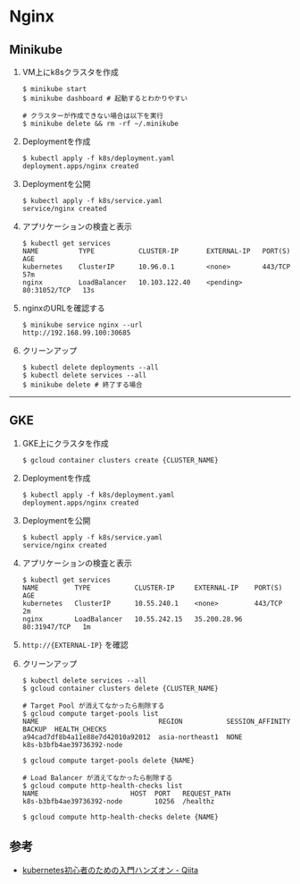 # Nginx

## Minikube

1. VM上にk8sクラスタを作成

    ```
    $ minikube start
    $ minikube dashboard # 起動するとわかりやすい

    # クラスターが作成できない場合は以下を実行
    $ minikube delete && rm -rf ~/.minikube
    ```

2. Deploymentを作成

    ```
    $ kubectl apply -f k8s/deployment.yaml
    deployment.apps/nginx created
    ```

3. Deploymentを公開

    ```
    $ kubectl apply -f k8s/service.yaml
    service/nginx created
    ```

4. アプリケーションの検査と表示

    ```
    $ kubectl get services
    NAME          TYPE           CLUSTER-IP       EXTERNAL-IP   PORT(S)        AGE
    kubernetes    ClusterIP      10.96.0.1        <none>        443/TCP        57m
    nginx         LoadBalancer   10.103.122.40    <pending>     80:31052/TCP   13s
    ```

5. nginxのURLを確認する

    ```
    $ minikube service nginx --url
    http://192.168.99.100:30685
    ```

6. クリーンアップ

    ```
    $ kubectl delete deployments --all
    $ kubectl delete services --all
    $ minikube delete # 終了する場合
    ```

---

## GKE

1. GKE上にクラスタを作成

    ```
    $ gcloud container clusters create {CLUSTER_NAME}
    ```

2. Deploymentを作成

    ```
    $ kubectl apply -f k8s/deployment.yaml
    deployment.apps/nginx created
    ```

3. Deploymentを公開

    ```
    $ kubectl apply -f k8s/service.yaml
    service/nginx created
    ```

4. アプリケーションの検査と表示

    ```
    $ kubectl get services
    NAME         TYPE           CLUSTER-IP     EXTERNAL-IP    PORT(S)        AGE
    kubernetes   ClusterIP      10.55.240.1    <none>         443/TCP        2m
    nginx        LoadBalancer   10.55.242.15   35.200.28.96   80:31947/TCP   1m
    ```

5. `http://{EXTERNAL-IP}` を確認

6. クリーンアップ

    ```
    $ kubectl delete services --all
    $ gcloud container clusters delete {CLUSTER_NAME}

    # Target Pool が消えてなかったら削除する
    $ gcloud compute target-pools list
    NAME                              REGION           SESSION_AFFINITY  BACKUP  HEALTH_CHECKS
    a94cad7df8b4a11e88e7d42010a92012  asia-northeast1  NONE                      k8s-b3bfb4ae39736392-node

    $ gcloud compute target-pools delete {NAME}

    # Load Balancer が消えてなかったら削除する
    $ gcloud compute http-health-checks list
    NAME                       HOST  PORT   REQUEST_PATH
    k8s-b3bfb4ae39736392-node        10256  /healthz

    $ gcloud compute http-health-checks delete {NAME}
    ```

## 参考

- [kubernetes初心者のための入門ハンズオン - Qiita](https://qiita.com/mihirat/items/ebb0833d50c882398b0f)

